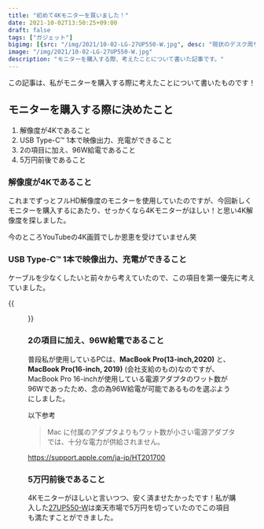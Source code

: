```yaml
---
title: "初めて4Kモニターを買いました！"
date: 2021-10-02T13:50:25+09:00
draft: false
tags: ["ガジェット"]
bigimg: [{src: "/img/2021/10-02-LG-27UP550-W.jpg", desc: "現状のデスク周り"}]
image: "/img/2021/10-02-LG-27UP550-W.jpg"
description: "モニターを購入する際、考えたことについて書いた記事です。"
---
```


この記事は、私がモニターを購入する際に考えたことについて書いたものです！

<!--more-->

## モニターを購入する際に決めたこと

1. 解像度が4Kであること
1. USB Type-C™ 1本で映像出力、充電ができること
1. 2の項目に加え、96W給電であること
1. 5万円前後であること

### 解像度が4Kであること

これまでずっとフルHD解像度のモニターを使用していたのですが、今回新しくモニターを購入するにあたり、せっかくなら4Kモニターがほしい！と思い4K解像度を探しました。  

今のところYouTubeの4K画質でしか恩恵を受けていません笑

### USB Type-C™ 1本で映像出力、充電ができること

ケーブルを少なくしたいと前々から考えていたので、この項目を第一優先に考えていました。  

{{<figure src="/img/2021/10-02-desk.jpg" alt="desk" caption="とても快適です！">}}  

### 2の項目に加え、96W給電であること

普段私が使用しているPCは、**MacBook Pro(13-inch,2020)** と、**MacBook Pro(16-inch, 2019)** (会社支給のもの)なのですが、MacBook Pro 16-inchが使用している電源アダプタのワット数が96Wであったため、念の為96W給電が可能であるものを選ぶようにしました。

以下参考
> Mac に付属のアダプタよりもワット数が小さい電源アダプタでは、十分な電力が供給されません。

https://support.apple.com/ja-jp/HT201700

### 5万円前後であること

4Kモニターがほしいと言いつつ、安く済ませたかったです！私が購入した[27UP550-W](https://www.lg.com/jp/monitor/lg-27up550-w)は楽天市場で5万円を切っていたのでこの項目も満たすことができました。